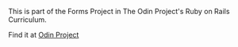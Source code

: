 This is part of the Forms Project in The Odin Project's Ruby on Rails Curriculum. 

Find it at [Odin Project](http://www.theodinproject.com/curriculum) 